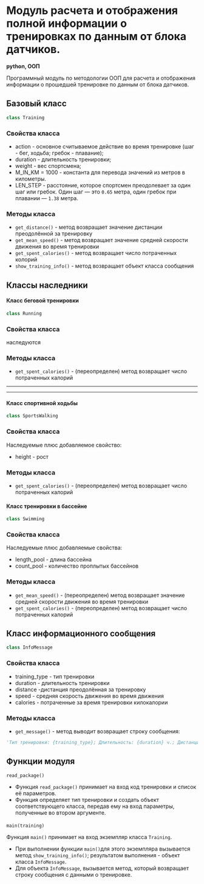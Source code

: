 # Модуль расчета и отображения полной информации о тренировках по данным от блока датчиков.

**python,  ООП**

Программный модуль по методологии ООП для расчета и отображения информации о прошедшей тренировке по данным от блока датчиков.

## Базовый класс
```python
class Training
```
### Свойства класса

* action - основное считываемое действие во время тренировке (шаг - бег, ходьба; гребок - плавание);
* duration - длительность тренировки;
* weight - вес спортсмена;
* M_IN_KM = 1000 - константа для перевода значений из метров в километры.
* LEN_STEP - расстояние, которое спортсмен преодолевает за один шаг или гребок. Один шаг — это  `0.65` метра, один гребок
при плавании — `1.38` метра.

### Методы класса

* `get_distance()` - метод возвращает значение дистанции преодолённой за тренировку
* `get_mean_speed()` - метод возвращает значение средней скорости движения во время тренировки
* `get_spent_calories()` - метод возвращает число потраченных колорий
* `show_training_info()` - метод возвращает объект класса сообщения

## Классы наследники
#### Класс беговой тренировки
```python
class Running
```
### Свойства класса

наследуются

### Методы класса
* `get_spent_calories()` - (переопределен) метод возвращает число потраченных калорий
---
---
#### Класс спортивной ходьбы
```python
class SportsWalking
```
### Свойства класса
Наследуемые плюс добавляемое свойство:
* height - рост

### Методы класса
* `get_spent_calories()` - (переопределен) метод возвращает число потраченных калорий
#### Класс тренировки в бассейне
```python
class Swimming
```
### Свойства класса
Наследуемые плюс добавляемые свойства:
* length_pool - длина бассейна
* count_pool - количество проплытых бассейнов
### Методы класса
* `get_mean_speed()` - (переопределен) метод возвращает значение средней скорости движения во время тренировки
* `get_spent_calories()` - (переопределен) метод возвращает число потраченных калорий
## Класс информационного сообщения
```python
class InfoMessage
```
### Свойства класса
* training_type - тип тренировки
* duration - длительность тренировки
* distance -дистанция преодолённая за тренировку
* speed - средняя скорость движения во время движения
* calories - потраченные за время тренировки килокалории


### Методы класса

* `get_message()` - метод выводит возвращает строку сообщения:
```python
'Тип тренировки: {training_type}; Длительность: {duration} ч.; Дистанция: {distance} км; Ср. скорость: {speed} км/ч; Потрачено ккал: {calories}'.
```

## Функции модуля

    read_package()

* Функция `read_package()` принимает на вход код тренировки и список её параметров.
* Функция определяет тип тренировки и создать объект соответствующего класса, передав ему на вход параметры, полученные во втором аргументе.
####

    main(training)

Функция `main()` принимает на вход экземпляр класса `Training`.
- При выполнении функции `main()`для этого экземпляра вызывается метод `show_training_info()`; результатом выполнения - объект класса `InfoMessage`.
- Для объекта `InfoMessage`, вызывается метод, который возвращает строку сообщения с данными о тренировке.
